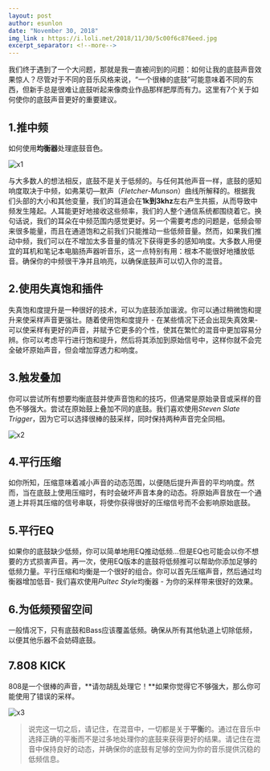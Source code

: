 ```yaml
---
layout: post
author: esunlon
date: "November 30, 2018"
img_link : https://i.loli.net/2018/11/30/5c00f6c876eed.jpg
excerpt_separator: <!--more-->
---
```



我们终于遇到了一个大问题，那就是我一直被问到的问题：如何让我的底鼓声音效果惊人？尽管对于不同的音乐风格来说，“一个很棒的底鼓”可能意味着不同的东西，但新手总是很难让底鼓听起来像商业作品那样肥厚而有力。这里有7个关于如何使你的底鼓声音更好的重要建议。
<!--more-->


## 1.推中频

如何使用**均衡器**处理底鼓音色。

![x1](https://i.loli.net/2018/11/30/5c00ee72a5df7.png)

与大多数人的想法相反，底鼓不是关于低频的。与任何其他声音一样，底鼓的感知响度取决于中频，如弗莱切—默声（*Fletcher-Munson*）曲线所解释的。根据我们头部的大小和其他变量，我们的耳道会在**1k到3khz**左右产生共振，从而导致中频发生隆起。人耳能更好地接收这些频率，我们的人整个通信系统都围绕着它。换句话说，我们的耳朵在中频范围内感觉更好。另一个需要考虑的问题是，低频会带来很多能量，而且在通道饱和之前我们只能推动一些低频音量。然而，如果我们推动中频，我们可以在不增加太多音量的情况下获得更多的感知响度。大多数人用便宜的耳机和笔记本电脑扬声器听音乐，这一点特别有用：根本不能很好地播放低音。确保你的中频很干净并且响亮，以确保底鼓声可以切入你的混音。



## 2.使用失真饱和插件

失真饱和度提升是一种很好的技术，可以为底鼓添加谐波。你可以通过稍微饱和提升来使采样声音更强壮。随着使用饱和度提升 - 在某些情况下还会出现失真效果- 可以使采样有更好的声音，并赋予它更多的个性，使其在繁忙的混音中更加容易分辨。你可以考虑平行进行饱和提升，然后将其添加到原始信号中，这样你就不会完全破坏原始声音，但会增加穿透力和响度。



## 3.触发叠加

你可以尝试所有想要均衡底鼓并使声音饱和的技巧，但通常是原始录音或采样的音色不够强大。尝试在原始鼓上叠加不同的底鼓。我们喜欢使用*Steven Slate Trigger*，因为它可以选择很棒的鼓采样，同时保持两种声音完全同相。

![x2](https://i.loli.net/2018/11/30/5c00f6c385c23.png)



## 4.平行压缩

如你所知，压缩意味着减小声音的动态范围，以便随后提升声音的平均响度。然而，当在底鼓上使用压缩时，有时会破坏声音本身的动态。将原始声音放在一个通道上并将其压缩的信号串联，将使你获得很好的压缩信号而不会影响原始底鼓。



## 5.平行EQ

如果你的底鼓缺少低频，你可以简单地用EQ推动低频...但是EQ也可能会以你不想要的方式损害声音。再一次，使用EQ版本的底鼓将低频推可以帮助你添加足够的低频力量。平行压缩和均衡是一个很好的组合。你可以首先压缩声音，然后通过均衡器增加低音- 我们喜欢使用*Pultec Style*均衡器 - 为你的采样带来很好的效果。



## 6.为低频预留空间

一般情况下，只有底鼓和Bass应该覆盖低频。确保从所有其他轨道上切除低频，以便其他乐器不会妨碍底鼓。



## 7.808 KICK

808是一个很棒的声音，**请勿胡乱处理它！**如果你觉得它不够强大，那么你可能使用了错误的采样。

![x3](https://i.loli.net/2018/11/30/5c00ee3abda36.png)



> 说完这一切之后，请记住，在混音中，一切都是关于**平衡**的。通过在音乐中选择正确的平衡而不是过多地处理你的底鼓来获得更好的结果。请记住在混音中保持良好的动态，并确保你的底鼓有足够的空间为你的音乐提供沉稳的低频信息。
